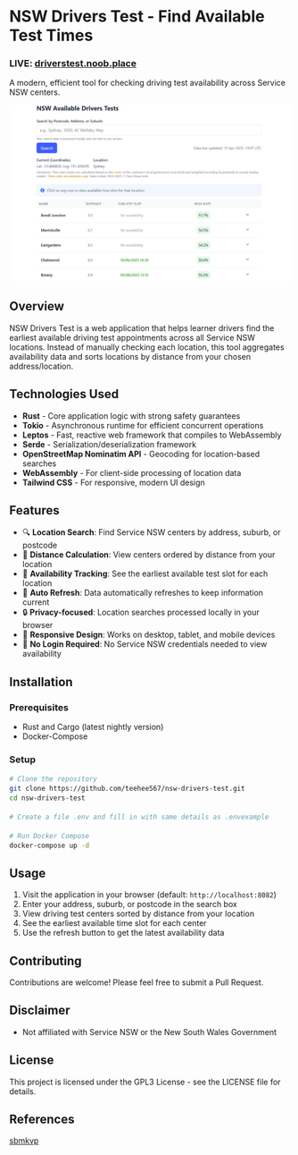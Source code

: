 # NSW Drivers Test - Find Available Test Times

### LIVE: [driverstest.noob.place](https://driverstest.noob.place)

A modern, efficient tool for checking driving test availability across Service NSW centers.

![Home Page](dev/images/homepage.png)

## Overview

NSW Drivers Test is a web application that helps learner drivers find the earliest available driving test appointments across all Service NSW locations. Instead of manually checking each location, this tool aggregates availability data and sorts locations by distance from your chosen address/location.

## Technologies Used

- **Rust** - Core application logic with strong safety guarantees
- **Tokio** - Asynchronous runtime for efficient concurrent operations
- **Leptos** - Fast, reactive web framework that compiles to WebAssembly
- **Serde** - Serialization/deserialization framework
- **OpenStreetMap Nominatim API** - Geocoding for location-based searches
- **WebAssembly** - For client-side processing of location data
- **Tailwind CSS** - For responsive, modern UI design

## Features

- 🔍 **Location Search**: Find Service NSW centers by address, suburb, or postcode
- 📍 **Distance Calculation**: View centers ordered by distance from your location
- 📅 **Availability Tracking**: See the earliest available test slot for each location
- 🔄 **Auto Refresh**: Data automatically refreshes to keep information current
- 🔒 **Privacy-focused**: Location searches processed locally in your browser
- 📱 **Responsive Design**: Works on desktop, tablet, and mobile devices
- 🚫 **No Login Required**: No Service NSW credentials needed to view availability

## Installation

### Prerequisites

- Rust and Cargo (latest nightly version)
- Docker-Compose 

### Setup

```bash
# Clone the repository
git clone https://github.com/teehee567/nsw-drivers-test.git
cd nsw-drivers-test

# Create a file .env and fill in with same details as .envexample

# Run Docker Compose
docker-compose up -d

```

## Usage

1. Visit the application in your browser (default: `http://localhost:8082`)
2. Enter your address, suburb, or postcode in the search box
3. View driving test centers sorted by distance from your location
4. See the earliest available time slot for each center
5. Use the refresh button to get the latest availability data

## Contributing

Contributions are welcome! Please feel free to submit a Pull Request.

## Disclaimer

- Not affiliated with Service NSW or the New South Wales Government

## License

This project is licensed under the GPL3 License - see the LICENSE file for details.

## References
[sbmkvp](https://github.com/sbmkvp/rta_booking_information)
